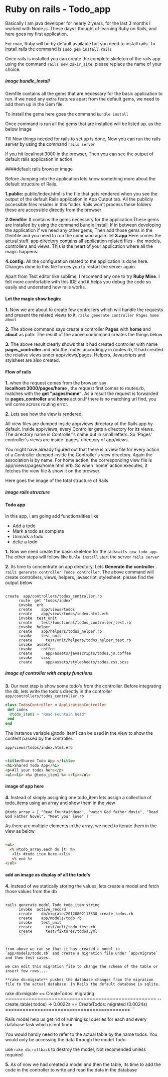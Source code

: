 # Ruby on rails - Todo_app

Basically I am java developer for nearly 2 years, for the last 3 months I worked with Node.js.
These days I thought of learning Ruby on Rails, and here goes my first application. 

For mac, Ruby will be by default available but you need to install rails. To install rails the command is 
```sudo gem install rails```

Once rails is installed you can create the complete skeleton of the rails app using the command ```rails new zakir_site```. please replace the name of your choice.


##### image bundle_install


Gemfile contains all the gems that are necessary for the basic application to run. if we need any extra features apart from the default gems, we need to add them up in the Gem file.

To install the gems here goes the command ```bundle install ```


Once command is run all the gems that are installed will be listed up. as the below image

Till Now things needed for rails to set up is done, Now you can run the rails server by using the command ```rails server```


If you hit localhost:3000 in the browser, Then you can see the output of default rails application in action.

####default rails browser image

Before Jumping into the application lets know something more about the default structure of Rails. 

**1.public:** public/index.html is the file that gets rendered when you see the output of the default Rails application in App Output tab. All the publicly accessible files resides in this folder. Rails won't process these folders these are accessible directly from the browser

**2.Gemfile:** It contains the gems necessery for the application.These gems are installed by using the command bundle install. If in between developing the application if we need any other gems, Then add those gems in the Gemfile and you need to run the command again.
let
**3.app** Here comes the actual stuff. app directory contains all application related files - the models, controllers and views. This is the heart of your application where all the magic happens.	

**4.config:** All the configuration related to the application is done here. Changes done to this file forces you to restart the server again.


Apart from Text editor like sublime, I recomend any one to try **Ruby Mine**. I felt more comfortable with this IDE and it helps you debug the code so easily and understand how rails works.  

#### Let the magic show begin:

**1.** Now we are about to create few controllers which will handle the requests and present the related views to it.
```rails generate controller Pages home about```

**2.** The above command says create a controller **Pages** with **home** and **about** as path. The result of the above commmand creates the things below


**3.** The above result clearly shows that it had created controller with name **pages_controller** and add the routes accordingly in routes.rb, It had created the relative views under app/views/pages. Helpers, Javascripts and stylsheet are also created. 


#### Flow of rails

**1.** when the request comes from the browser say	 **localhost:3000/pages/home** , the request first comes to routes.rb, matches with the **get "pages/home"**. As a result the request is forwarded to **pages_controller** and **home** action.If there is no matching url find, you will come across routing error. 

**2.** Lets see how the view is rendered,

All view files are dumped inside app/views directory of the Rails app by default. Inside app/views, every Controller gets a directory for its views. The directory name is Controller's name but in small letters. So 'Pages' controller's views are inside 'pages' directory of app/views.

You might have already figured out that there is a view file for every action of a Controller dumped inside the Controller's view directory. Again the association is by name. For home action, the corresponding view file is app/views/pages/home.html.erb. So when 'home' action executes, it fetches the view file & show it on the browser.

Here goes the image of the total structure of Rails
##### image rails structure 




#### Todo app

In this app, I am going add functionalities like 

- Add a todo
- Mark a todo as complete
- Unmark a todo
- delte a todo

**1.** Now we need create the basic skeleton for the rails```rails new todo_app```. The other steps will follow like ```bunle install```
start the server ```rails server```

**2.** Its time to concentrate on app directory, Lets **Generate the controller** . ```rails generate controller Todos controller```. The above command will create controllers, views, helpers, javascript, stylesheet. please find the output below

```

create  app/controllers/todos_controller.rb
      route  get "todos/index"
      invoke  erb
      create    app/views/todos
      create    app/views/todos/index.html.erb
      invoke  test_unit
      create    test/functional/todos_controller_test.rb
      invoke  helper
      create    app/helpers/todos_helper.rb
      invoke    test_unit
      create      test/unit/helpers/todos_helper_test.rb
      invoke  assets
      invoke    coffee
      create      app/assets/javascripts/todos.js.coffee
      invoke    scss
      create      app/assets/stylesheets/todos.css.scss

```

##### image of controller with empty functions

**3.** Our next step is show some todo's from the controller. Before integrating the db, lets write the todo's directly in the controller
`app/controllers/todos_controller.rb`

```ruby
class TodosController < ApplicationController
 def index
  @todo_item1 = "Read Fountain head"
 end
end
```


The instance variable @todo_item1 can be used in the view to show the content passed by the controller.

`app/views/todos/index.html.erb`

```html

<title>Shared Todo App </title>
<h1>Shared Todo App</h1>
<p>All your todos here</p>
<ul><li> <%= @todo_item1 %> </li></ul>
```


#### image of app here 

**4.** Instead of simply assigning one todo_item lets assign a collection of todo_items using an array and show them in the view

`@todo_array = [ "Read FountainHead", "watch God father Movie", "Read God Father Novel", "Meet your love" ]`

As there are multiple elements in the array, we need to iterate them in the view as below

```html

<ul>
  <% @todo_array.each do |t| %>
   <li> #todo item here </li>
   <% end %>
</ul>
```
#### add an image as display of all the todo's


**4.** instead of we statically storing the values, lets create a model and fetch those values from the db

```

rails generate model Todo todo_item:string
      invoke  active_record
      create    db/migrate/20120802113330_create_todos.rb
      create    app/models/todo.rb
      invoke    test_unit
      create      test/unit/todo_test.rb
      create      test/fixtures/todos.yml
      ```
      
      
from above we can se that it has created a model in `app/models/todo.rb` and create a migration file under `app/migrate` and then test cases.

we can edit this migration file to change the schema of the table or insert few rows....

**rake db:migrate** pushes the database changes from the migration file to the actual database. In Rails the default database is sqlite.

```
rake db:migrate 
  ==  CreateTodos: migrating ====================================================
    -- create_table(:todos)
    -> 0.0022s
    ==  CreateTodos: migrated (0.0024s) ===========================================
    ```
 
 Rails model help us get rid of running sql queries for each and every database task which is not fine=

  You would hardly need to refer to the actual table by the name todos. You would only be accessing the data through the model Todo.

use `rake db:rollback` to destroy the model, Not recomended unless required

**5.** As of now we had created a model and then the table, Its time to add the code in the controller to write and read the data in the database 



